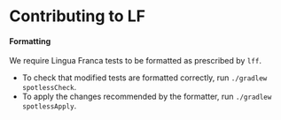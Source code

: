 # Contributing to LF

#### Formatting

We require Lingua Franca tests to be formatted as prescribed by `lff`.
- To check that modified tests are formatted correctly, run `./gradlew spotlessCheck`.
- To apply the changes recommended by the formatter, run `./gradlew spotlessApply`.
